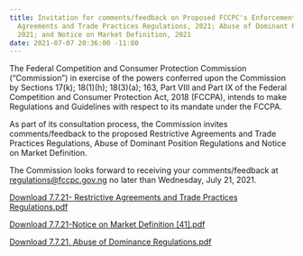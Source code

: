 ```yaml
---
title: Invitation for comments/feedback on Proposed FCCPC's Enforcement Framework-Restrictive
  Agreements and Trade Practices Regulations, 2021; Abuse of Dominant Position Regulations,
  2021; and Notice on Market Definition, 2021
date: 2021-07-07 20:36:00 -11:00
---
```


The Federal Competition and Consumer Protection Commission (“Commission”) in exercise of the powers conferred upon the Commission by Sections 17(k); 18(1)(h); 18(3)(a); 163, Part VIII and Part IX of the Federal Competition and Consumer Protection Act, 2018 (FCCPA), intends to make Regulations and Guidelines with respect to its mandate under the FCCPA.

As part of its consultation process, the Commission invites comments/feedback to the proposed Restrictive Agreements and Trade Practices Regulations, Abuse of Dominant Position Regulations and Notice on Market Definition.

The Commission looks forward to receiving your comments/feedback at regulations@fccpc.gov.ng  no later than Wednesday, July 21, 2021.



[Download 7.7.21- Restrictive Agreements and Trade Practices Regulations.pdf](/uploads/7.7.21-%20Restrictive%20Agreements%20and%20Trade%20Practices%20Regulations.pdf)




[Download 7.7.21-Notice on Market Definition [41].pdf](/uploads/7.7.21-Notice%20on%20Market%20Definition%20%5B41%5D.pdf)




[Download 7.7.21. Abuse of Dominance Regulations.pdf](/uploads/7.7.21.%20Abuse%20of%20Dominance%20Regulations.pdf)